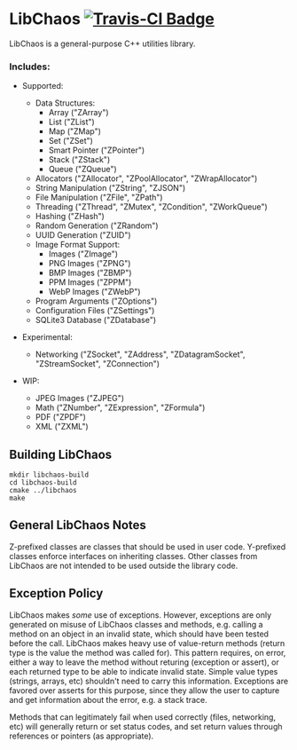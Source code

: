 # LibChaos [![Travis-CI Badge](https://api.travis-ci.org/ChaoticConundrum/libchaos.svg?branch=master "Travis-CI Badge")](https://travis-ci.org/ChaoticConundrum/libchaos)

LibChaos is a general-purpose C++ utilities library.

### Includes:

- Supported:
    - Data Structures:
        - Array             ("ZArray")
        - List              ("ZList")
        - Map               ("ZMap")
        - Set               ("ZSet")
        - Smart Pointer     ("ZPointer")
        - Stack             ("ZStack")
        - Queue             ("ZQueue")
    - Allocators            ("ZAllocator", "ZPoolAllocator", "ZWrapAllocator")
    - String Manipulation   ("ZString", "ZJSON")
    - File Manipulation     ("ZFile", "ZPath")
    - Threading             ("ZThread", "ZMutex", "ZCondition", "ZWorkQueue")
    - Hashing               ("ZHash")
    - Random Generation     ("ZRandom")
    - UUID Generation       ("ZUID")
    - Image Format Support:
        - Images            ("ZImage")
        - PNG Images        ("ZPNG")
        - BMP Images        ("ZBMP")
        - PPM Images        ("ZPPM")
        - WebP Images       ("ZWebP")
    - Program Arguments     ("ZOptions")
    - Configuration Files   ("ZSettings")
    - SQLite3 Database      ("ZDatabase")

- Experimental:
    - Networking            ("ZSocket", "ZAddress", "ZDatagramSocket", "ZStreamSocket", "ZConnection")

- WIP:
    - JPEG Images           ("ZJPEG")
    - Math                  ("ZNumber", "ZExpression", "ZFormula")
    - PDF                   ("ZPDF")
    - XML                   ("ZXML")

## Building LibChaos

    mkdir libchaos-build
    cd libchaos-build
    cmake ../libchaos
    make


## General LibChaos Notes
Z-prefixed classes are classes that should be used in user code.
Y-prefixed classes enforce interfaces on inheriting classes.
Other classes from LibChaos are not intended to be used outside the library code.

## Exception Policy
LibChaos makes _some_ use of exceptions. However, exceptions are only generated on misuse of
LibChaos classes and methods, e.g. calling a method on an object in an invalid state, which
should have been tested before the call. LibChaos makes heavy use of value-return methods
(return type is the value the method was called for). This pattern requires, on error,
either a way to leave the method without returing (exception or assert), or each returned type
to be able to indicate invalid state. Simple value types (strings, arrays, etc) shouldn't need
to carry this information. Exceptions are favored over asserts for this purpose, since they
allow the user to capture and get information about the error, e.g. a stack trace.

Methods that can legitimately fail when used correctly (files, networking, etc) will generally
return or set status codes, and set return values through references or pointers (as appropriate).
